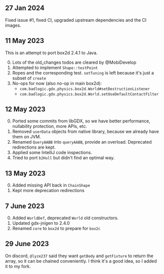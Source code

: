 ## 27 Jan 2024

Fixed issue #1, fixed CI, upgraded upstream dependencies and the CI images.

## 11 May 2023

This is an attempt to port box2d 2.4.1 to Java.

0. Lots of the old_changes todos are cleared by @MobiDevelop
0. Attempted to implement `Shape::testPoint`
1. Ropes and the corresponding test. `setTuning` is left because it's just a subset of `create`
2. No-ops for now (also no-op in main box2d):
   * `com.badlogic.gdx.physics.box2d.World#setDestructionListener`
   * `com.badlogic.gdx.physics.box2d.World.setUseDefaultContactFilter`

## 12 May 2023

0. Ported some commits from libGDX, so we have better performance, nullability protection, more APIs, etc.
1. Removed `userData` objects from native library, because we already have them on JVM.
2. Renamed `QueryAABB` into `queryAABB`, provide an overload. Deprecated redirections are kept.
3. Applied some IntelliJ code inspections.
4. Tried to port `b2Hull` but didn't find an optimal way.

## 13 May 2023

0. Added missing API back in `ChainShape`
1. Kept more deprecation redirections

## 7 June 2023

0. Added `WorldDef`, deprecated `World` old constructors.
1. Updated gdx-jnigen to 2.4.0
2. Renamed `core` to `box2d` to prepare for `box2c`

## 29 June 2023

On discord, `@lyze237` said they want `getBody` and `getFixture` to return
the array, so it can be chained conveniently. I think it's a good idea, so
I added it to my fork.
